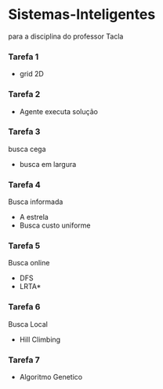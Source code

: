 
# Sistemas-Inteligentes
para a disciplina do professor Tacla

### Tarefa 1
- grid 2D

### Tarefa 2
- Agente executa solução

### Tarefa 3
busca cega

- busca em largura

### Tarefa 4
Busca informada

- A estrela
- Busca custo uniforme

### Tarefa 5
Busca online

- DFS
- LRTA*

### Tarefa 6
Busca Local

- Hill Climbing

### Tarefa 7

- Algoritmo Genetico


